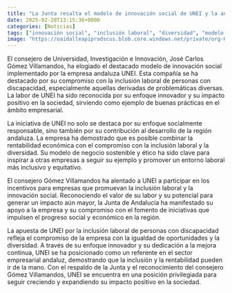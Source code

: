 ```yaml
---
title: "La Junta resalta el modelo de innovación social de UNEI y la anima a concurrir a los incentivos para empresas"
date: 2025-02-20T13:15:36+0000
categories: [Noticias]
tags: ["innovación social", "inclusión laboral", "diversidad", "modelo de negocio sostenible", "entorno laboral inclusivo", "fomento de iniciativas", "progreso social."]
image: "https://oaidalleapiprodscus.blob.core.windows.net/private/org-HKmKxpuNw3Y88lm4EBrIPq0n/user-ZwiCXOggLL8ZNNKE2g7rXFmV/img-QFqVrCsjuFQ4XrH9nFUWPqWk.png?st=2025-02-20T12%3A15%3A36Z&se=2025-02-20T14%3A15%3A36Z&sp=r&sv=2024-08-04&sr=b&rscd=inline&rsct=image/png&skoid=d505667d-d6c1-4a0a-bac7-5c84a87759f8&sktid=a48cca56-e6da-484e-a814-9c849652bcb3&skt=2025-02-20T00%3A29%3A40Z&ske=2025-02-21T00%3A29%3A40Z&sks=b&skv=2024-08-04&sig=dxK0BfNWnDLN364HAvjZebFLXBnUSlD9hH25eDiLAus%3D"
---
```


El consejero de Universidad, Investigación e Innovación, José Carlos Gómez Villamandos, ha elogiado el destacado modelo de innovación social implementado por la empresa andaluza UNEI. Esta compañía se ha destacado por su compromiso con la inclusión laboral de personas con discapacidad, especialmente aquellas derivadas de problemáticas diversas. La labor de UNEI ha sido reconocida por su enfoque innovador y su impacto positivo en la sociedad, sirviendo como ejemplo de buenas prácticas en el ámbito empresarial.

La iniciativa de UNEI no solo se destaca por su enfoque socialmente responsable, sino también por su contribución al desarrollo de la región andaluza. La empresa ha demostrado que es posible combinar la rentabilidad económica con el compromiso con la inclusión laboral y la diversidad. Su modelo de negocio sostenible y ético ha sido clave para inspirar a otras empresas a seguir su ejemplo y promover un entorno laboral más inclusivo y equitativo.

El consejero Gómez Villamandos ha alentado a UNEI a participar en los incentivos para empresas que promuevan la inclusión laboral y la innovación social. Reconociendo el valor de su labor y su potencial para generar un impacto aún mayor, la Junta de Andalucía ha manifestado su apoyo a la empresa y su compromiso con el fomento de iniciativas que impulsen el progreso social y económico en la región.

La apuesta de UNEI por la inclusión laboral de personas con discapacidad refleja el compromiso de la empresa con la igualdad de oportunidades y la diversidad. A través de su enfoque innovador y su dedicación a la mejora continua, UNEI se ha posicionado como un referente en el sector empresarial andaluz, demostrando que la inclusión y la rentabilidad pueden ir de la mano. Con el respaldo de la Junta y el reconocimiento del consejero Gómez Villamandos, UNEI se encuentra en una posición privilegiada para seguir creciendo y expandiendo su impacto positivo en la sociedad.
    